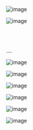 

![image](https://github.com/user-attachments/assets/c23c87b6-08b7-4290-9569-4090e01f4bb2)

![image](https://github.com/user-attachments/assets/75369c53-d70b-4d27-9285-7ba7756470ca)

<br>
<br>


<p>....</p>



![image](https://github.com/user-attachments/assets/dd9762ab-afc2-4d15-82d3-b7436d76ce13)

![image](https://github.com/user-attachments/assets/4c49d01e-23d9-4d69-be7d-cce5e74ddb73)

![image](https://github.com/user-attachments/assets/2f5badff-742c-4009-99a5-c2955d7817ad)

![image](https://github.com/user-attachments/assets/373f1a82-e3ec-4178-8359-f62a7131b53b)

![image](https://github.com/user-attachments/assets/24fc1935-d63d-4072-9182-a68a20a7ea9a)

![image](https://github.com/user-attachments/assets/767a3496-9e03-425d-8500-a2150588d87b)


